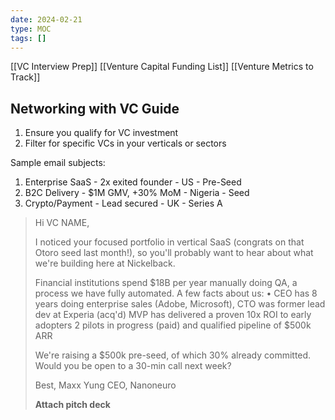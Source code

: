 ```yaml
---
date: 2024-02-21
type: MOC
tags: []
---
```


[[VC Interview Prep]]
[[Venture Capital Funding List]]
[[Venture Metrics to Track]]

## Networking with VC Guide
1. Ensure you qualify for VC investment
2. Filter for specific VCs in your verticals or sectors

Sample email subjects:
1. Enterprise SaaS - 2x exited founder - US - Pre-Seed
2. B2C Delivery - $1M GMV, +30% MoM - Nigeria - Seed
3. Crypto/Payment - Lead secured - UK - Series A

> Hi VC NAME,
> 
> I noticed your focused portfolio in vertical SaaS (congrats on that Otoro seed last month!), so you'll probably want to hear about what we're building here at Nickelback.
> 
> Financial institutions spend $18B per year manually doing QA, a process we have fully automated. A few facts about us: • CEO has 8 years doing enterprise sales (Adobe, Microsoft), CTO was former lead dev at Experia (acq'd) MVP has delivered a proven 10x ROI to early adopters 2 pilots in progress (paid) and qualified pipeline of $500k ARR 
> 
> We're raising a $500k pre-seed, of which 30% already committed. Would you be open to a 30-min call next week?
> 
> Best,
> Maxx Yung
> CEO, Nanoneuro
> 
> **Attach pitch deck**